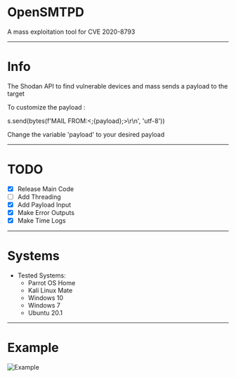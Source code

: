 # OpenSMTPD
A mass exploitation tool for CVE 2020-8793 

----------------------------------------------------------------------------------

# Info

The Shodan API to find vulnerable devices and mass sends a payload to the target

To customize the payload :

s.send(bytes(f'MAIL FROM:<;{payload};>\r\n', 'utf-8'))

Change the variable 'payload' to your desired payload 

----------------------------------------------------------------------------------


# TODO

- [x] Release Main Code
- [ ] Add Threading
- [x] Add Payload Input
- [x] Make Error Outputs
- [x] Make Time Logs

----------------------------------------------------------------------------------

# Systems

- Tested Systems:
  - Parrot OS Home
  - Kali Linux Mate
  - Windows 10
  - Windows 7
  - Ubuntu 20.1

----------------------------------------------------------------------------------

# Example

![Example](https://i.imgur.com/CYeopPK.png)
